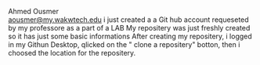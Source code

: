Ahmed Ousmer  
aousmer@my.wakwtech.edu
i just created a a Git hub account requeseted by my professore as a part of a LAB
My repositery was just freshly created so it has just some basic informations
After creating my repositery, i logged in my Githun Desktop, qlicked on the " clone a repositery" botton, then i choosed the location for the repositery.
